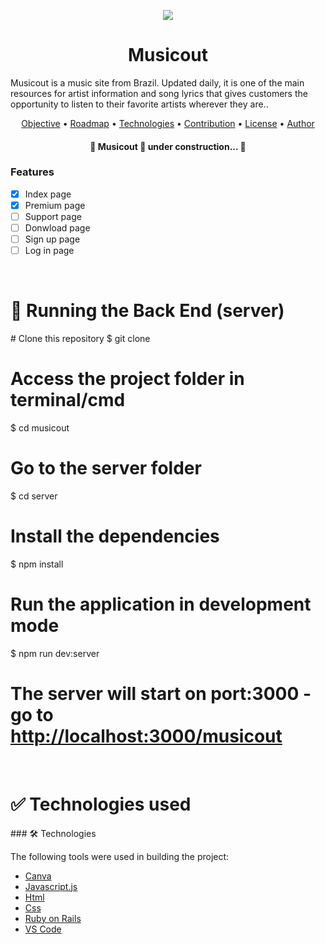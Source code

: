 <p align="center">
  <img src="https://user-images.githubusercontent.com/79415128/150685230-3da13007-2bdb-4963-a9e2-cdaf0709c1cc.png"/>
</p>
<h1 align="center">Musicout</h1
<p align="center">Musicout is a music site from Brazil. Updated daily, it is one of the main resources for artist information and song lyrics that gives customers the opportunity to listen to their favorite artists wherever they are..</p>

<p align="center">
 <a href="#objetivo">Objective</a> •
 <a href="#roadmap">Roadmap</a> • 
 <a href="#tecnologias">Technologies</a> • 
 <a href="#contribuicao">Contribution</a> • 
 <a href="#licenc-a">License</a> • 
 <a href="#autor">Author</a>
</p>
<h4 align="center"> 
	🚧  Musicout 🚀 under construction...  🚧
</h4>


### Features

- [x] Index page 
- [x] Premium page
- [ ] Support page
- [ ] Donwload page
- [ ] Sign up page
- [ ] Log in page
<br>
<h1>🎲 Running the Back End (server)</h1>
# Clone this repository
$ git clone <https://github.com/tgmarinho/musicout>

# Access the project folder in terminal/cmd
$ cd musicout

# Go to the server folder
$ cd server

# Install the dependencies
$ npm install

# Run the application in development mode
$ npm run dev:server
# The server will start on port:3000 - go to <http://localhost:3000/musicout> 

<br>
<h1>✅ Technologies used</h1>
### 🛠 Technologies

The following tools were used in building the project:

- [Canva](https://www.canva.com)
- [Javascript.js](https://https://developer.mozilla.org/pt-BR/docs/Web/JavaScript)
- [Html](https://https://https://developer.mozilla.org/pt-BR/docs/Web/HTML)
- [Css](https://https://developer.mozilla.org/pt-BR/docs/Web/CSS)
- [Ruby on Rails](https://https://guides.rubyonrails.org/)
- [VS Code](https://https://code.visualstudio.com)
